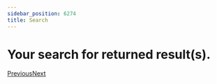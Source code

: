 ```yaml
---
sidebar_position: 6274
title: Search
---
```


# Your search for returned result(s).

[Previous](#)[Next](#)